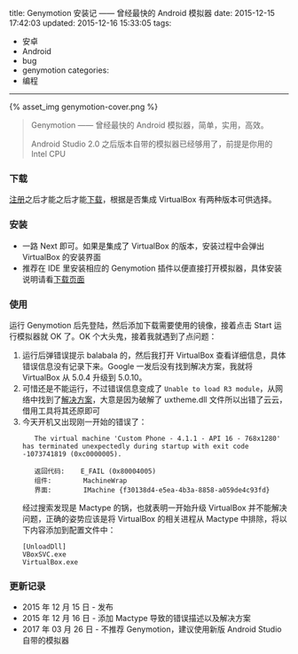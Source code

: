 title: Genymotion 安装记 —— 曾经最快的 Android 模拟器
date: 2015-12-15 17:42:03
updated: 2015-12-16 15:33:05
tags:
- 安卓
- Android
- bug
- genymotion
categories:
- 编程
---
{% asset_img genymotion-cover.png %}
<br>
> Genymotion —— 曾经最快的 Android 模拟器，简单，实用，高效。
>
> Android Studio 2.0 之后版本自带的模拟器已经够用了，前提是你用的 Intel CPU

<!--more-->

### 下载
[注册](https://www.genymotion.com)之后才能之后才能[下载](https://www.genymotion.com/#!/download)，根据是否集成 VirtualBox 有两种版本可供选择。

### 安装
- 一路 Next 即可。如果是集成了 VirtualBox 的版本，安装过程中会弹出 VirtualBox 的安装界面
- 推荐在 IDE 里安装相应的 Genymotion 插件以便直接打开模拟器，具体安装说明请看[下载页面](https://www.genymotion.com/#!/download)

### 使用
运行 Genymotion 后先登陆，然后添加下载需要使用的镜像，接着点击 Start 运行模拟器就 OK 了。OK 个大头鬼，接着我就遇到了点问题：
1. 运行后弹错误提示 balabala 的，然后我打开 VirtualBox 查看详细信息，具体错误信息没有记录下来。Google 一发后没有找到解决方案，我就将 VirtualBox 从 5.0.4 升级到 5.0.10。
2. 可惜还是不能运行，不过错误信息变成了 `Unable to load R3 module`，从网络中找到了[解决方案](http://tieba.baidu.com/p/3369724797)，大意是因为破解了 uxtheme.dll 文件所以出错了云云，借用工具将其还原即可
3. 今天开机又出现刚一开始的错误了：
    ```
       The virtual machine 'Custom Phone - 4.1.1 - API 16 - 768x1280' has terminated unexpectedly during startup with exit code -1073741819 (0xc0000005).
       
       返回代码:    E_FAIL (0x80004005)
       组件:        MachineWrap
       界面:        IMachine {f30138d4-e5ea-4b3a-8858-a059de4c93fd}
    ```
    经过搜索发现是 Mactype 的锅，也就表明一开始升级 VirtualBox 并不能解决问题，正确的姿势应该是将 VirtualBox 的相关进程从 Mactype 中排除，将以下内容添加到配置文件中：
    ```
    [UnloadDll]
    VBoxSVC.exe
    VirtualBox.exe
    ```

### 更新记录
* 2015 年 12 月 15 日 - 发布
* 2015 年 12 月 16 日 - 添加 Mactype 导致的错误描述以及解决方案
* 2017 年 03 月 26 日 - 不推荐 Genymotion，建议使用新版 Android Studio 自带的模拟器